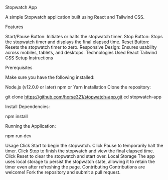 Stopwatch App

A simple Stopwatch application built using React and Tailwind CSS.


Features

Start/Pause Button: Initiates or halts the stopwatch timer.
Stop Button: Stops the stopwatch timer and displays the final elapsed time.
Reset Button: Resets the stopwatch timer to zero.
Responsive Design: Ensures usability across mobiles, tablets, and desktops.
Technologies Used
React
Tailwind CSS
Setup Instructions

Prerequisites

Make sure you have the following installed:

Node.js (v12.0.0 or later)
npm or Yarn
Installation
Clone the repository:

git clone https://github.com/horse321/stopwatch-app.git
cd stopwatch-app

Install Dependencies:

npm install

Running the Application:

npm run dev


Usage
Click Start to begin the stopwatch.
Click Pause to temporarily halt the timer.
Click Stop to finish the stopwatch and view the final elapsed time.
Click Reset to clear the stopwatch and start over.
Local Storage
The app uses local storage to persist the stopwatch state, allowing it to retain the timer even after refreshing the page.
Contributing
Contributions are welcome! Fork the repository and submit a pull request.
